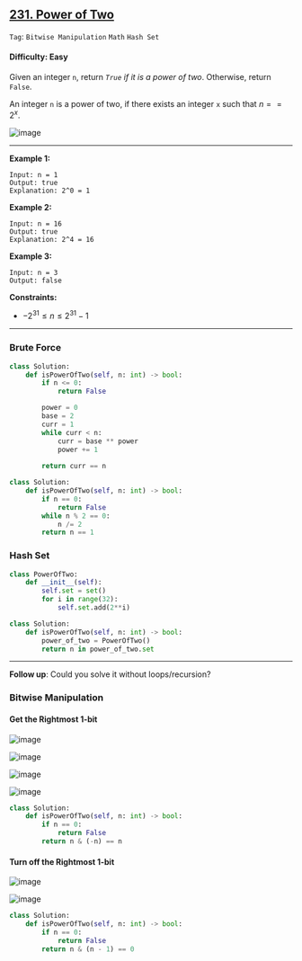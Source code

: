 ## [231. Power of Two](https://leetcode.com/problems/power-of-two)

```Tag```: ```Bitwise Manipulation``` ```Math``` ```Hash Set```

#### Difficulty: Easy

Given an integer ```n```, return _```True``` if it is a power of two_. Otherwise, return ```False```.

An integer ```n``` is a power of two, if there exists an integer ```x``` such that $n == 2^x$.

![image](https://github.com/quananhle/Python/assets/35042430/c8de52a6-8581-4331-bdf6-68d881956840)

---

__Example 1:__
```
Input: n = 1
Output: true
Explanation: 2^0 = 1
```

__Example 2:__
```
Input: n = 16
Output: true
Explanation: 2^4 = 16
```

__Example 3:__
```
Input: n = 3
Output: false
```

__Constraints:__

- $-2^{31} \le n \le 2^{31} - 1$

---

### Brute Force

```Python
class Solution:
    def isPowerOfTwo(self, n: int) -> bool:
        if n <= 0:
            return False

        power = 0
        base = 2
        curr = 1
        while curr < n:
            curr = base ** power
            power += 1
        
        return curr == n
```

```Python
class Solution:
    def isPowerOfTwo(self, n: int) -> bool:
        if n == 0:
            return False
        while n % 2 == 0:
            n /= 2
        return n == 1
```

### Hash Set

```Python
class PowerOfTwo:
    def __init__(self):
        self.set = set()
        for i in range(32):
            self.set.add(2**i)

class Solution:
    def isPowerOfTwo(self, n: int) -> bool:
        power_of_two = PowerOfTwo()
        return n in power_of_two.set
```

---

__Follow up__: Could you solve it without loops/recursion?

### Bitwise Manipulation 

#### Get the Rightmost 1-bit

![image](https://user-images.githubusercontent.com/35042430/234666139-71e2c7fa-d981-484c-9c06-34a86dbc270b.png)

![image](https://leetcode.com/problems/power-of-two/Figures/231/twos.png)

![image](https://leetcode.com/problems/power-of-two/Figures/231/rightmost.png)

![image](https://leetcode.com/problems/power-of-two/Figures/231/first2.png)

```Python
class Solution:
    def isPowerOfTwo(self, n: int) -> bool:
        if n == 0:
            return False
        return n & (-n) == n
```

#### Turn off the Rightmost 1-bit

![image](https://leetcode.com/problems/power-of-two/Figures/231/turn2.png)

![image](https://leetcode.com/problems/power-of-two/Figures/231/second2.png)

```Python
class Solution:
    def isPowerOfTwo(self, n: int) -> bool:
        if n == 0:
            return False
        return n & (n - 1) == 0
```
